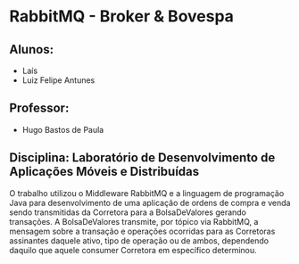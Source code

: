 # **RabbitMQ - Broker & Bovespa**

## Alunos:

- Laís
- Luiz Felipe Antunes

## Professor: 

* Hugo Bastos de Paula


## Disciplina: Laboratório de Desenvolvimento de Aplicações Móveis e Distribuídas 

O trabalho utilizou o Middleware RabbitMQ e a linguagem de programação Java para desenvolvimento de uma aplicação de ordens de compra e venda sendo transmitidas da Corretora para a BolsaDeValores gerando transações. A BolsaDeValores transmite, por tópico via RabbitMQ, a mensagem sobre a transação e operações ocorridas para as Corretoras assinantes daquele ativo, tipo de operação ou de ambos, dependendo daquilo que aquele consumer Corretora em específico determinou.





